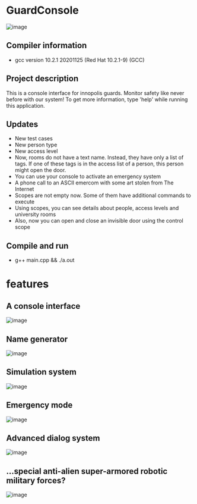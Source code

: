 # GuardConsole

![image](https://user-images.githubusercontent.com/42430176/111891198-1ca3da00-8a02-11eb-955b-3b1135b00952.png)


## Compiler information
* gcc version 10.2.1 20201125 (Red Hat 10.2.1-9) (GCC)
## Project description
This is a console interface for innopolis guards. 
Monitor safety like never before with our system!
To get more information, type 'help' while running this application.
## Updates
* New test cases
* New person type
* New access level
* Now, rooms do not have a text name. Instead, they have only a list of tags. If one of these tags is in the access list of a person, this person might open the door.
* You can use your console to activate an emergency system
* A phone call to an ASCII emercom with some art stolen from The Internet
* Scopes are not empty now. Some of them have additional commands to execute
* Using scopes, you can see details about people, access levels and university rooms
* Also, now you can open and close an invisible door using the control scope
## Compile and run
* g++ main.cpp && ./a.out
# features
## A console interface
![image](https://user-images.githubusercontent.com/42430176/111891225-6987b080-8a02-11eb-9457-0dd23abd577b.png)
## Name generator
![image](https://user-images.githubusercontent.com/42430176/111891235-858b5200-8a02-11eb-954d-0a3dcbabce3b.png)
## Simulation system
![image](https://user-images.githubusercontent.com/42430176/111891249-a358b700-8a02-11eb-94da-6226a11833b2.png)
## Emergency mode
![image](https://user-images.githubusercontent.com/42430176/111891284-e3b83500-8a02-11eb-9bfb-80c2b89ad656.png)
## Advanced dialog system
![image](https://user-images.githubusercontent.com/42430176/111891317-2e39b180-8a03-11eb-928c-259d996196ce.png)
## ...special anti-alien super-armored robotic military forces?
![image](https://user-images.githubusercontent.com/42430176/111891356-81abff80-8a03-11eb-8754-c5bad5421245.png)

